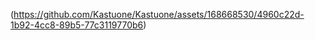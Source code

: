 (https://github.com/Kastuone/Kastuone/assets/168668530/4960c22d-1b92-4cc8-89b5-77c3119770b6)

<!--
**Kastuone/Kastuone** is a ✨ _special_ ✨ repository because its `README.md` (this file) appears on your GitHub profile.

Here are some ideas to get you started:

- 🔭 I’m currently working on ...
- 🌱 I’m currently learning ...
- 👯 I’m looking to collaborate on ...
- 🤔 I’m looking for help with ...
- 💬 Ask me about ...
- 📫 How to reach me: ...
- 😄 Pronouns: ...
- ⚡ Fun fact: ...
-->
